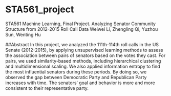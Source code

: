 # STA561_project
STA561 Machine Learning, Final Project. Analyzing Senator Community Structure from 2012-2015 Roll Call Data
Weiwei Li, Zhengling Qi, Yuzhou Sun, Wenting Hu

##Abstract
In this project, we analyzed the 111th-114th roll calls in the US Senate (2012-2015), by applying unsupervised learning methods to assess the association between pairs of senators based on the votes they cast. For pairs, we used similarity-based methods, including hierarchical clustering and multidimensional scaling. We also applied information entropy to find the most influential senators during these periods. By doing so, we observed the gap between Democratic Party and Republican Party increases with time. The senators’ goal and behavior is more and more consistent to their representative party.
